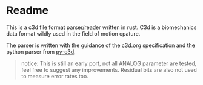 # Readme

This is a c3d file format parser/reader written in rust. C3d is a biomechanics data format wildly used in the field of motion cpature.

The parser is written with the guidance of the [c3d.org](https://www.c3d.org/docs/C3D_User_Guide.pdf) specification and the python parser from [py-c3d](https://github.com/EmbodiedCognition/py-c3d).

> notice: This is still an early port, not all ANALOG parameter are tested, feel free to suggest any improvements. Residual bits are also not used to measure error rates too.

